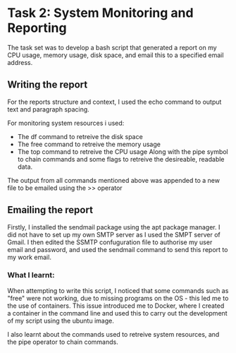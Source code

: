 # Task 2: System Monitoring and Reporting

The task set was to develop a bash script that generated a report on my CPU usage, memory usage, disk space, and email this to a specified email address. 

## Writing the report 
For the reports structure and context, I used the echo command to output text and paragraph spacing.

For monitoring system resources i used:
- The df command to retreive the disk space
- The free command to retreive the memory usage 
- The top command to retreive the CPU usage 
Along with the pipe symbol to chain commands and some flags to retreive the desireable, readable data. 

The output from all commands mentioned above was appended to a new file to be emailed using the >> operator

## Emailing the report 
Firstly, I installed the sendmail package using the apt package manager. I did not have to set up my own SMTP server as I used the SMPT server of Gmail. I then edited the SSMTP confuguration file to authorise my user email and password, and used the sendmail command to send this report to my work email.


### What I learnt:

When attempting to write this script, I noticed that some commands such as "free" were not working, due to missing programs on the OS - this led me to the use of containers. This issue introduced me to Docker, where I created a container in the command line and used this to carry out the development of my script using the ubuntu image.

I also learnt about the commands used to retreive system resources, and the pipe operator to chain commands.
